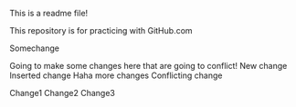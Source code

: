 This is a readme file!

This repository is for practicing with GitHub.com

Somechange

Going to make some changes here that are going to conflict!
New change
Inserted change
Haha more changes
Conflicting change


Change1
Change2
Change3

